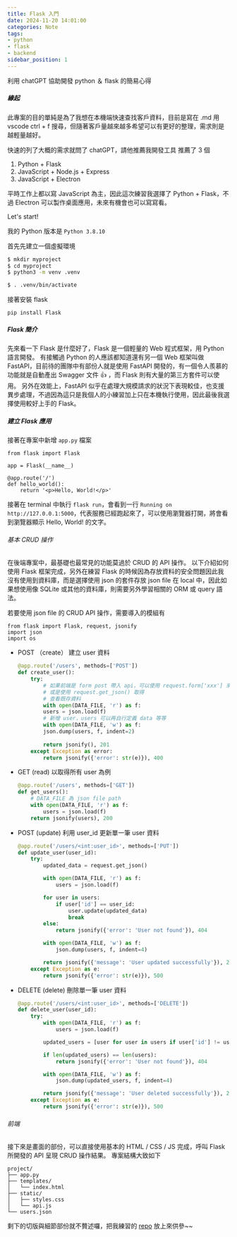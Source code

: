 ```yaml
---
title: Flask 入門
date: 2024-11-20 14:01:00
categories: Note
tags:
- python
- flask
- backend
sidebar_position: 1
---
```


利用 chatGPT 協助開發 python ＆ flask 的簡易心得


##### 緣起

此專案的目的單純是為了我想在本機端快速查找客戶資料，目前是寫在 .md 用 vscode ctrl + f 搜尋，但隨著客戶量越來越多希望可以有更好的整理，需求則是越輕量越好。

快速的列了大概的需求就問了 chatGPT，請他推薦我開發工具
推薦了 3 個
1. Python + Flask
2. JavaScript + Node.js + Express
3. JavaScript + Electron

平時工作上都以寫 JavaScript 為主，因此這次練習我選擇了 Python + Flask，不過 Electron 可以製作桌面應用，未來有機會也可以寫寫看。

Let's start!

我的 Python 版本是 `Python 3.8.10`

首先先建立一個虛擬環境

```bash
$ mkdir myproject
$ cd myproject
$ python3 -m venv .venv

$ . .venv/bin/activate
```

接著安裝 flask
```bash!
pip install Flask
```

##### Flask 簡介
先來看一下 Flask 是什麼好了，Flask 是一個輕量的 Web 程式框架，用 Python 語言開發。
有接觸過 Python 的人應該都知道還有另一個 Web 框架叫做 FastAPI，目前待的團隊中有部份人就是使用 FastAPI 開發的，有一個令人羨慕的功能就是自動產出 Swagger 文件 :+1: ，而 Flask 則有大量的第三方套件可以使用。
另外在效能上，FastAPI 似乎在處理大規模請求的狀況下表現較佳，也支援異步處理，不過因為這只是我個人的小練習加上只在本機執行使用，因此最後我選擇使用較好上手的 Flask。

##### 建立 Flask 應用
接著在專案中新增 `app.py` 檔案

```python!
from flask import Flask

app = Flask(__name__)

@app.route('/')
def hello_world():
    return '<p>Hello, World!</p>'
```

接著在 terminal 中執行 `flask run`，會看到一行
`Running on http://127.0.0.1:5000`，代表服務已經跑起來了，可以使用瀏覽器打開，將會看到瀏覽器顯示 Hello, World! 的文字。

###### 基本 CRUD 操作

在後端專案中，最基礎也最常見的功能莫過於 CRUD 的 API 操作。
以下介紹如何使用 Flask 框架完成，另外在練習 Flask 的時候因為存放資料的安全問題因此我沒有使用到資料庫，而是選擇使用 json 的套件存放 json file 在 local 中，因此如果想使用像 SQLite 或其他的資料庫，則需要另外學習相關的 ORM 或 query 語法。

若要使用 json file 的 CRUD API 操作，需要導入的模組有
```python!
from flask import Flask, request, jsonify
import json
import os
```

- POST （create） 建立 user 資料
    ```python
    @app.route('/users', methods=['POST'])
    def create_user():
        try:
            # 如果前端是 form post 帶入 api，可以使用 request.form['xxx'] 來取得 post 的 data
            # 或是使用 request.get_json() 取得
            # 查看既存資料
            with open(DATA_FILE, 'r') as f:
            users = json.load(f)
            # 新增 user，users 可以再自行定義 data 等等
            with open(DATA_FILE, 'w') as f:
            json.dump(users, f, indent=2)
            
            return jsonify(), 201
        except Exception as error:
            return jsonify({'error': str(e)}), 400
    ```
- GET (read) 以取得所有 user 為例
    ```python
    @app.route('/users', methods=['GET'])
    def get_users():
        # DATA_FILE 為 json file path
        with open(DATA_FILE, 'r') as f:
            users = json.load(f)
        return jsonify(users), 200
    ```
- POST (update) 利用 user_id 更新單一筆 user 資料 
    ```python
    @app.route('/users/<int:user_id>', methods=['PUT'])
    def update_user(user_id):
        try:
            updated_data = request.get_json()

            with open(DATA_FILE, 'r') as f:
                users = json.load(f)

            for user in users:
                if user['id'] == user_id:
                    user.update(updated_data)
                    break
            else:
                return jsonify({'error': 'User not found'}), 404

            with open(DATA_FILE, 'w') as f:
                json.dump(users, f, indent=4)

            return jsonify({'message': 'User updated successfully'}), 200
        except Exception as e:
            return jsonify({'error': str(e)}), 500
    ```
- DELETE (delete) 刪除單一筆 user 資料
    ```python
    @app.route('/users/<int:user_id>', methods=['DELETE'])
    def delete_user(user_id):
        try:
            with open(DATA_FILE, 'r') as f:
                users = json.load(f)

            updated_users = [user for user in users if user['id'] != user_id]

            if len(updated_users) == len(users):
                return jsonify({'error': 'User not found'}), 404

            with open(DATA_FILE, 'w') as f:
                json.dump(updated_users, f, indent=4)

            return jsonify({'message': 'User deleted successfully'}), 200
        except Exception as e:
            return jsonify({'error': str(e)}), 500
    ```



###### 前端

接下來是畫面的部份，可以直接使用基本的 HTML / CSS / JS 完成，呼叫 Flask 所開發的 API 呈現 CRUD 操作結果。
專案結構大致如下
```
project/
├── app.py
├── templates/
│   └── index.html
├── static/
│   ├── styles.css
│   └── api.js
└── users.json
```

剩下的切版與細節部份就不贅述囉，把我練習的 [repo](https://github.com/bobolin0624/flask-easy-management/tree/develop) 放上來供參~~

